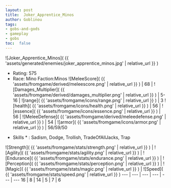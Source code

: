 ```yaml
---
layout: post
title:  Joker_Apprentice_Minos
author: Goblinou
tags:
- gobs-and-gods
- gameplay
- gobs
toc:  false
---
```


![Joker_Apprentice_Minos]( {{ 'assets/generated/enemies/joker_apprentice_minos.jpg' | relative_url }} )
- Rating: 575
- Race: Mino  Faction:Minos
![MeleeScore]( {{ 'assets/fromgame/derived/meleescore.png' | relative_url }} ) | 68 | ![Damages_Multiplier]( {{ 'assets/fromgame/derived/damages_multiplier.png' | relative_url }} ) | 5-16 | ![range]( {{ 'assets/fromgame/icons/range.png' | relative_url }} ) | 3
![health]( {{ 'assets/fromgame/icons/health.png' | relative_url }} ) | 56 | ![essence]( {{ 'assets/fromgame/icons/essence.png' | relative_url }} ) | 56 | ![MeleeDefense]( {{ 'assets/fromgame/derived/meleedefense.png' | relative_url }} ) | 54 | ![armor]( {{ 'assets/fromgame/icons/armor.png' | relative_url }} ) | 56/59/50
* Skills * : Sadism, Dodge, Trollish, TradeOfAllJacks, Trap

![Strength]( {{ 'assets/fromgame/stats/strength.png' | relative_url }} ) | ![Agility]( {{ 'assets/fromgame/stats/agility.png' | relative_url }} ) | ![Endurance]( {{ 'assets/fromgame/stats/endurance.png' | relative_url }} ) | ![Perception]( {{ 'assets/fromgame/stats/perception.png' | relative_url }} ) | ![Magic]( {{ 'assets/fromgame/stats/magic.png' | relative_url }} ) | ![Speed]( {{ 'assets/fromgame/stats/speed.png' | relative_url }} )
--- | --- | --- | --- | --- | ---
16 | 8 | 14 | 5 | 7 | 6

